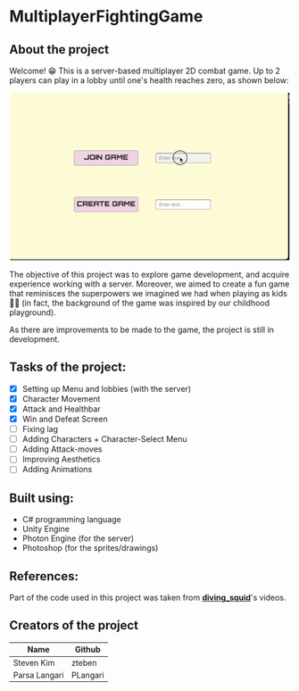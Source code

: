 <!---big title--->
# MultiplayerFightingGame
<!---smaller title: make different sections--->
## About the project
Welcome! 😁
This is a server-based multiplayer 2D combat game. Up to 2 players can play in a lobby until one's health reaches zero, as shown below:
<p align="center">
    <img src="game.gif" width="500" height="300"/>
</p>
The objective of this project was to explore game development, and acquire experience working with a server. Moreover, we aimed to create a fun game that reminisces the superpowers we imagined we had when playing as kids 💪🦹 (in fact, the background of the game was inspired by our childhood playground).

As there are improvements to be made to the game, the project is still in development. 

## Tasks of the project:
* [x] Setting up Menu and lobbies (with the server)
* [x] Character Movement
* [x] Attack and Healthbar
* [x] Win and Defeat Screen
* [ ] Fixing lag
* [ ] Adding Characters + Character-Select Menu
* [ ] Adding Attack-moves
* [ ] Improving Aesthetics
* [ ] Adding Animations

## Built using:
* C# programming language
* Unity Engine 
* Photon Engine (for the server)
* Photoshop (for the sprites/drawings)

## References:
<!---italics and bold--->
Part of the code used in this project was taken from [**diving_squid**](https://youtu.be/nmPukdOsYQA "diving_squid's playlist")'s videos. 

## Creators of the project

| Name           | Github   |
| -------------- | ---------|
| Steven Kim     | zteben   |
| Parsa Langari  | PLangari |
